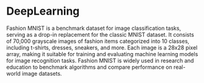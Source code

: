 # DeepLearning


Fashion MNIST is a benchmark dataset for image classification tasks, serving as a drop-in replacement for the classic MNIST dataset. It consists of 70,000 grayscale images of fashion items categorized into 10 classes, including t-shirts, dresses, sneakers, and more. Each image is a 28x28 pixel array, making it suitable for training and evaluating machine learning models for image recognition tasks. Fashion MNIST is widely used in research and education to benchmark algorithms and compare performance on real-world image datasets.
